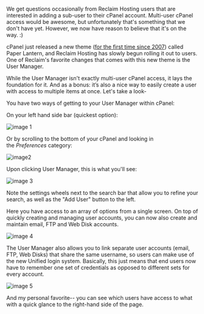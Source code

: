 We get questions occasionally from Reclaim Hosting users that are interested in adding a sub-user to their cPanel account. Multi-user cPanel access would be awesome, but unfortunately that's something that we don't have yet. However, we now have reason to believe that it's on the way. :)

cPanel just released a new theme ([for the first time since 2007](https://blog.cpanel.com/whats-next-for-cpanel-whm/)) called Paper Lantern, and Reclaim Hosting has slowly begun rolling it out to users. One of Reclaim's favorite changes that comes with this new theme is the User Manager.

While the User Manager isn't exactly multi-user cPanel access, it lays the foundation for it. And as a bonus: it’s also a nice way to easily create a user with access to multiple items at once. Let's take a look-

You have two ways of getting to your User Manager within cPanel:

On your left hand side bar (quickest option):

![image 1](https://farm2.staticflickr.com/1561/24235579731_08832025a4.jpg)

Or by scrolling to the bottom of your cPanel and looking in the _Preferences_ category:

![image2](https://farm2.staticflickr.com/1683/24318097555_167c511d8e_b.jpg)

Upon clicking User Manager, this is what you'll see:

![image 3](https://farm2.staticflickr.com/1557/24209877492_7d836a1b49_z.jpg)

Note the settings wheels next to the search bar that allow you to refine your search, as well as the "Add User" button to the left.

Here you have access to an array of options from a single screen. On top of quickly creating and managing user accounts, you can now also create and maintain email, FTP and Web Disk accounts. 

![image 4](https://farm2.staticflickr.com/1470/24291930066_1eaea42c64_z.jpg)

The User Manager also allows you to link separate user accounts (email, FTP, Web Disks) that share the same username, so users can make use of the new Unified login system. Basically, this just means that end users now have to remember one set of credentials as opposed to different sets for every account.

![image 5](https://farm2.staticflickr.com/1485/24291930056_f8b7906826_z.jpg)

And my personal favorite-- you can see which users have access to what with a quick glance to the right-hand side of the page.